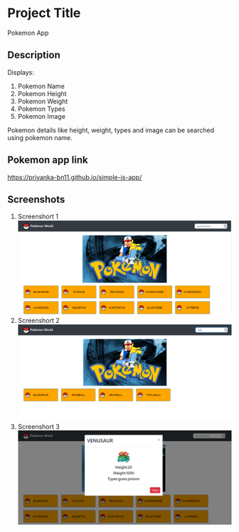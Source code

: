 # Project Title
Pokemon App
## Description
Displays:
1. Pokemon Name
2. Pokemon Height
3. Pokemon Weight
4. Pokemon Types
5. Pokemon Image

Pokemon details like height, weight, types and image can be searched using pokemon name.

## Pokemon app link
https://priyanka-bn11.github.io/simple-js-app/

## Screenshots
1. Screenshort 1
![Homepage](https://github.com/Priyanka-BN11/Simple-js-app/blob/main_pg/screenshorts/Screenshot1.PNG)
2. Screenshort 2
![Search-pokemon](https://github.com/Priyanka-BN11/Simple-js-app/blob/main_pg/screenshorts/Screenshort2.PNG)
3. Screenshort 3
![PokemonDetails-Modal](https://github.com/Priyanka-BN11/Simple-js-app/blob/main_pg/screenshorts/Screenshort3.PNG)
